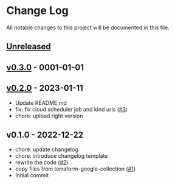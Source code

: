 # Change Log

All notable changes to this project will be documented in this file.

<a name="unreleased"></a>
## [Unreleased]



<a name="v0.3.0"></a>
## [v0.3.0] - 0001-01-01



<a name="v0.2.0"></a>
## [v0.2.0] - 2023-01-11

- Update README.md
- fix: fix cloud scheduler job and kind urls ([#3](https://github.com/observeinc/terraform-observe-aws/issues/3))
- chore: upload right version


<a name="v0.1.0"></a>
## v0.1.0 - 2022-12-22

- chore: update changelog
- chore: introduce changelog template
- rewrite the code ([#2](https://github.com/observeinc/terraform-observe-aws/issues/2))
- copy files from terraform-google-collection ([#1](https://github.com/observeinc/terraform-observe-aws/issues/1))
- Initial commit


[Unreleased]: https://github.com/observeinc/terraform-observe-aws/compare/v0.3.0...HEAD
[v0.3.0]: https://github.com/observeinc/terraform-observe-aws/compare/v0.2.0...v0.3.0
[v0.2.0]: https://github.com/observeinc/terraform-observe-aws/compare/v0.1.0...v0.2.0
